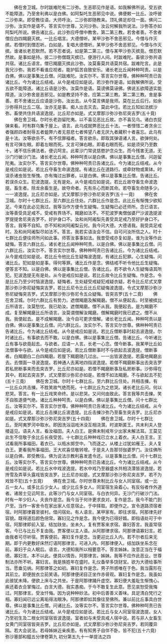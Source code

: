 <!-- { "loadSidebar": true } -->
　　佛在舍卫城。尔时跋难陀有二沙弥。生恶耶见作是语。如我解佛所说。受五欲不能障道。乃至舍利弗以是白佛。如阿梨吒生恶邪见中说。佛便敕一比丘。汝呼彼二沙弥来。即受教往语。大师呼汝。二沙弥即随教来。顶礼佛足却住一面。佛问二沙弥。汝实作是语不。答言实尔世尊。又问沙弥。汝云何解我所说法。沙弥答亦如阿梨吒所说。佛告诸比丘。此沙弥应呼僧中教舍。第二第三教。若舍者善。不舍者僧应白四羯磨灭摈。一比丘唱言。大德僧听。某甲沙弥不舍恶邪见。今僧与作灭摈。若僧时到僧忍听。白如是。复唱大德僧听。某甲沙弥不舍恶邪见。今僧与作灭摈。谁诸长老忍默然。若不忍者说。如是第二第三。僧与某甲沙弥灭摈竟。僧忍默然故。是事如是持。彼二沙弥僧既灭摈已。便游行人间。时跋难陀。畜彼沙弥共语共宿。诸比丘语言。僧已羯磨灭摈此沙弥。汝莫畜莫共语莫共宿。跋难陀言。此是我兄沙弥。我若不看谁应视者。能护狐苦自致安乐。诸长老比丘闻种种呵责。以是白佛。佛以是事集比丘僧。问跋难陀。汝实尔不。答言实尔世尊。佛种种呵责已告诸比丘。今为诸比丘结戒。从今是戒应如是说。若沙弥作是语。如我解佛所说。受五欲不能障道。诸比丘语是沙弥。汝莫作是语。莫谤佛莫诬佛。佛说五欲障道实能障道。汝沙弥舍是恶邪见。如是教坚持不舍。应第二第三教。第二第三教。舍是事善。若不舍诸比丘应语是沙弥。汝出去。从今莫言佛是我师。莫在比丘后行。如余沙弥得共比丘二宿。汝亦无是事。痴人出去灭去。莫此中住。若比丘知如法摈沙弥。畜使共住共语波逸提。比丘尼亦如是。式叉摩那沙弥沙弥尼突吉罗(五十竟)
　　佛在舍卫城。尔时长老迦留陀夷。以不喜见恶比丘故。亦不喜见乌。诸白衣捉弹来看。时有群乌集于屋上。语言。此乌成就弊恶比丘十法。一者悭惜二者贪余三者强颜四者耐辱五者蛆弊六者无慈悲七者悕望八者无厌九者藏积十者喜忘。此乌有是十法。汝等欲杀不。有不信罪福者。答言欲杀。即取其弹语诸人言。欲弹何处。有言可弹左眼。即着左眼而死。又言可弹右眼。即着右眼而死。如是须臾乃至数十。诸不信乐佛法者。便讥呵言。此辈沙门常说慈愍护念众生。而今残害无道。无沙门行破沙门法。诸长老比丘闻。种种呵责以是白佛。佛以是事集比丘僧。问迦留陀夷。汝实尔不。答言实尔世尊。佛种种呵责已告诸比丘。今为诸比丘结戒。从今是戒应如是说。若比丘夺畜生命波逸提。有诸比丘在道路行。或牵财物或熏钵。时误杀诸虫皆生惭愧。亦有悔过出罪者。以是白佛。佛以是事集比丘僧。告诸比丘。若误杀众生。犯波逸提。无有是处。从今是戒应如是说。若比丘故夺畜生命波逸提。畜生者。除龙余畜生是。故夺命者。先有杀心而断其命。若夺畜生命随多少。一一波逸提。比丘尼亦如是。式叉摩那沙弥沙弥尼突吉罗(五十一竟)
　　佛在舍卫城。尔时十七群比丘。至六群比丘住处。六群比丘作是念。此比丘有惭愧少欲知足。今来在此必见我过。我等当作方便令生疑悔。生疑悔已必还师所。念已语言。汝等善受具足戒不。受戒有界场不。羯磨如法不。不犯波罗夷僧伽婆尸沙波逸提波罗提提舍尼突吉罗不。好护身口不。汝和尚阿阇梨先善受具足戒乃至好护身口不。答言。我等不自知。亦不知和尚阿阇梨云何。我今问大德。大德语我。我受具足戒时。及和尚阿阇梨尽如法不。答言。我若实语汝会不信。自可问汝所信之人。时十七群比丘便往师所问如此事。师答汝事事如法。我昔受戒亦复如是。谁为汝等作此疑悔。答言六群比丘。诸长老比丘闻种种呵责。以是白佛。佛以是事集比丘僧。问六群比丘。汝实尔不。答言实尔世尊。佛种种呵责已告诸比丘。今为诸比丘结戒。从今是戒应如是说。若比丘令他比丘生疑悔波逸提。有诸比丘犯罪。心生疑悔。问诸比丘。犯如是如是事。得何等罪。诸比丘作是念。佛结戒不听令他比丘生疑悔。便答言不知。以是白佛。佛以是事集比丘僧。告诸比丘。若不欲令人生疑悔语其所犯。犯波逸提无有是处。从今是戒应如是说。若比丘故令比丘生疑悔。作是念。令是比丘乃至少时恼波逸提。疑悔者。生处疑受戒疑犯戒疑衣疑。若令比丘尼式叉摩那沙弥沙弥尼疑悔突吉罗。若比丘尼令比丘比丘尼疑悔波逸提。令式叉摩那沙弥沙弥尼疑悔突吉罗。式叉摩那沙弥沙弥尼令五众疑悔。皆突吉罗(五十二竟)
　　佛在舍卫城。尔时六群比丘有势力。遮僧羯磨及解羯磨。僧不从便起去。时至被摈比丘所语言。汝莫愁忧。我已助汝。遮僧羯磨。僧不从我。我便起去。是为羯磨不成。复至解羯磨比丘所语言。汝莫谓僧解汝羯磨。僧解羯磨时我已遮之。僧不从我。我便起去。是不成解羯磨。汝今自可更求僧解。诸长老比丘闻。种种呵责以是白佛。佛以是事集比丘僧。问六群比丘。汝实尔不。答言实尔世尊。佛种种呵责已告诸比丘。今为诸比丘结戒。从今是戒应如是说。若比丘僧断事时起去波逸提。尔时诸比丘。有事欲去而不敢。以是白佛。佛以是事集比丘僧。告诸比丘。今听诸比丘有事与欲竟起去。与欲者。应语一人言。长老一心念。僧今断事。我某甲比丘如法僧事中与欲。从今是戒应如是说。若比丘僧断事时不与欲起去波逸提。僧断事者。白羯磨白二白四羯磨。若屋下羯磨随几过出。一一出皆波逸提。若露地羯磨出去。去僧面一寻波逸提。若神通人去离地四指波逸提。若僧不羯磨断事出去突吉罗若私房断事来而去突吉罗。比丘尼亦如是。若僧不羯磨断事及私房断事。沙弥得在其中。若起去突吉罗。式叉摩那沙弥尼亦如是。若僧不如法羯磨。不与欲起去不犯(五十三竟)
　　佛在舍卫城。尔时十七群比丘。至六群比丘住处。共相击擽。有一比丘众共击擽。不胜笑故气绝而死。十七群比丘为之悲哭。诸长老比丘问。何以悲哭。答言。有一比丘戏笑命终。是以悲哭。又问何由致此。答言我等共击擽。笑不自胜遂便气绝。诸比丘种种呵责。以是白佛。佛以是事集比丘僧。问十七群比丘。汝等实尔不。答言实尔世尊。佛种种呵责已告诸比丘。今为诸比丘结戒。从今是戒应如是说。若比丘击擽比丘波逸提。比丘击擽沙弥乃至畜生突吉罗。比丘尼亦如是。式叉摩那沙弥沙弥尼突吉罗(五十四竟)
　　佛在舍卫城。尔时十七群比丘。至阿夷罗河中取水。即因洗浴泅戏沐没互相浇灒。时波斯匿王。共末利夫人登楼遥见。语夫人言。看汝福田。夫人白王。是佛未制戒年少出家未解法耳。王莫见此生不信敬于余比丘长夜受苦。十七群比丘种种戏已立水上着衣。夫人白王言。王试看我所事福田。着衣已。以瓶水掷空中。飞而逐之。从楼上过犹如雁王。夫人复白王。更看我所事福田。王大欢喜信敬转增。于是夫人告那邻伽婆罗门。汝往佛所以是白佛。即受教往。佛为说法示教利喜发遣令还。以是事集比丘僧。问十七群比丘。汝等实尔不。答言实尔世尊。佛种种呵责已告诸比丘。今为诸比丘结戒。从今是戒应如是说。若比丘水中戏波逸提。若水中戏乃至器盛水共相浇灒皆波逸提。若抟雪及弄草头露戏皆突吉罗。比丘尼亦如是。式叉摩那沙弥沙弥尼突吉罗。若不为戏皆不犯(五十五竟)
　　佛在舍卫城。尔时世尊未制比丘与女人同室宿。或一比丘一女人。或多比丘少女人。或少比丘多女人。同室宿生染着心。有反俗者作外道者。诸居士见讥呵言。此等沙门与女人同室宿。与白衣何异。无沙门行破沙门法。时有一年少妇人。夫丧作是念。我今当于何许更求良对。复作是念。我今不能门到户至。当作一客舍令在家出家人任意宿止。于中择取。即便作之。宣令道路须宿者宿。时阿那律暮至彼村。借问宿处。有人语言。某甲家有。即往求宿。阿那律先好容貌。既得道后颜色倍常。寡妇见之作是念。我今便为已得好婿。即指语处可于中宿。阿那律即前入室。结加趺坐。坐未久。复有贾客来求宿。寡妇答言。我虽常宿客。今已与比丘不复由我。贾客便以主人语。从阿那律求宿。阿那律语寡妇言。若由我者可尽听宿。贾客便前。寡妇复作是念。当更迎比丘入内。若不尔者后来无期。即于内更敷好床然灯语阿那律言。可进入内。阿那律便入。结加趺坐系念在前。寡妇于众人眠后。语言。大德知我所以相要意不。答言姊妹。汝意正当在于福德。寡妇言。本不以此。便具以情告。阿那律言。姊妹。我等不应作此恶业。世尊制法亦所不听。寡妇言。我是族姓年在盛时。礼仪备举多饶财宝。欲为大德给事所当。愿垂见纳。阿那律答之如初。寡妇复作是念。男子所惑唯在于色。我当露形在其前立。即便脱衣立前笑语。阿那律便闭目正坐作赤骨观。寡妇复作是念。我虽如此彼犹未降。便欲上床与之共坐。于是阿那律踊升虚空。寡妇便大羞耻生惭愧心。疾还着衣合掌悔过。白言大德。我实愚痴。于今不敢复生此意。愿见哀恕受我悔过。阿那律言。受汝忏悔。因为说种种妙法。初中后善善义善味。具足清白梵行之相。寡妇闻已远尘离垢得法眼净。阿那律即如其像往至佛所。兼以前比丘事具白世尊。佛以是事集比丘僧。问诸比丘。汝等实尔不。答言实尔世尊。佛种种呵责已告诸比丘。今为诸比丘结戒。从今是戒应如是说。若比丘与女人同室宿波逸提。女人乃至初生及二根女同室宿皆波逸提。室者如与未受具戒人宿中说。若与非人女畜生女黄门同室宿皆突吉罗。比丘尼亦如是。式叉摩那沙弥沙弥尼突吉罗。若同覆异隔。若大会说法。若母姊妹近亲疾患。有有知男子自伴不卧。皆不犯(五十六竟)
弥沙塞部和醯五分律卷第九
初分第五九十一单提法之四

